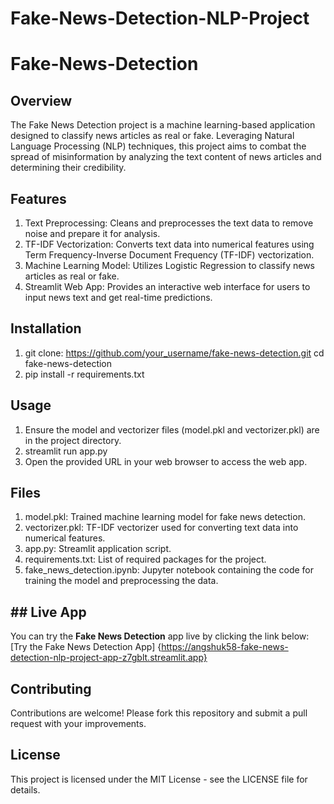 # Fake-News-Detection-NLP-Project

# Fake-News-Detection

## Overview
The Fake News Detection project is a machine learning-based application designed to classify news articles as real or fake. Leveraging Natural Language Processing (NLP) techniques, this project aims to combat the spread of misinformation by analyzing the text content of news articles and determining their credibility.

## Features
1. Text Preprocessing: Cleans and preprocesses the text data to remove noise and prepare it for analysis.
2. TF-IDF Vectorization: Converts text data into numerical features using Term Frequency-Inverse Document Frequency (TF-IDF) vectorization.
3. Machine Learning Model: Utilizes Logistic Regression to classify news articles as real or fake.
4. Streamlit Web App: Provides an interactive web interface for users to input news text and get real-time predictions.

## Installation
1. git clone: https://github.com/your_username/fake-news-detection.git
              cd fake-news-detection
2. pip install -r requirements.txt

## Usage
1. Ensure the model and vectorizer files (model.pkl and vectorizer.pkl) are in the project directory.
2. streamlit run app.py
3. Open the provided URL in your web browser to access the web app.

## Files
1. model.pkl: Trained machine learning model for fake news detection.
2. vectorizer.pkl: TF-IDF vectorizer used for converting text data into numerical features.
3. app.py: Streamlit application script.
4. requirements.txt: List of required packages for the project.
5. fake_news_detection.ipynb: Jupyter notebook containing the code for training the model and preprocessing the data.

## ## Live App
You can try the **Fake News Detection** app live by clicking the link below:
[Try the Fake News Detection App] {https://angshuk58-fake-news-detection-nlp-project-app-z7gblt.streamlit.app}

## Contributing
Contributions are welcome! Please fork this repository and submit a pull request with your improvements.

## License
This project is licensed under the MIT License - see the LICENSE file for details.
